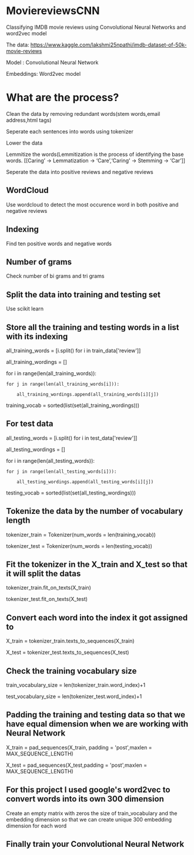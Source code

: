 # MoviereviewsCNN
Classifying IMDB movie reviews using Convolutional Neural Networks and word2vec model

The data: https://www.kaggle.com/lakshmi25npathi/imdb-dataset-of-50k-movie-reviews

Model : Convolutional Neural Network

Embeddings: Word2vec model

# What are the process?
Clean the data by removing redundant words(stem words,email address,html tags)

Seperate each sentences into words using tokenizer

Lower the data

Lemmitize the words(Lemmitization is the process of identifying the base words. [[Caring’ -> Lemmatization -> ‘Care’,‘Caring’ -> Stemming -> ‘Car’]]

Seperate the data into positive reviews and negative reviews

## WordCloud

Use wordcloud to detect the most occurence word in both positive and negative reviews

## Indexing

Find ten positive words and negative words

## Number of grams 

Check number of bi grams and tri grams

## Split the data into training and testing set

Use scikit learn

## Store all the training and testing words in a list with its indexing

all_training_words = [i.split() for i in train_data['review']]

all_training_wordings = []

for i in range(len(all_training_words)):

    for j in range(len(all_training_words[i])):
    
        all_training_wordings.append(all_training_words[i][j])
        
training_vocab = sorted(list(set(all_training_wordings)))

## For test data

all_testing_words = [i.split() for i in test_data['review']]

all_testing_wordings = []

for i in range(len(all_testing_words)):

    for j in range(len(all_testing_words[i])):
    
        all_testing_wordings.append(all_testing_words[i][j])
        
testing_vocab = sorted(list(set(all_testing_wordings)))

## Tokenize the data by the number of vocabulary length

tokenizer_train = Tokenizer(num_words = len(training_vocab))

tokenizer_test = Tokenizer(num_words = len(testing_vocab))

## Fit the tokenizer in the X_train and X_test so that it will split the datas 

tokenizer_train.fit_on_texts(X_train)

tokenizer_test.fit_on_texts(X_test)

## Convert each word into the index it got assigned to

X_train = tokenizer_train.texts_to_sequences(X_train)

X_test = tokenizer_test.texts_to_sequences(X_test)

## Check the training vocabulary size

train_vocabulary_size = len(tokenizer_train.word_index)+1

test_vocabulary_size = len(tokenizer_test.word_index)+1

## Padding the training and testing data so that we have equal dimension when we are working with Neural Network

X_train = pad_sequences(X_train, padding = 'post',maxlen = MAX_SEQUENCE_LENGTH)

X_test =  pad_sequences(X_test,padding = 'post',maxlen = MAX_SEQUENCE_LENGTH)


## For this project I used google's word2vec to convert words into its own 300 dimension

Create an empty matrix with zeros the size of train_vocabulary and the embedding dimension so that we can create unique 300 embedding dimension for each word

## Finally train your Convolutional Neural Network

















